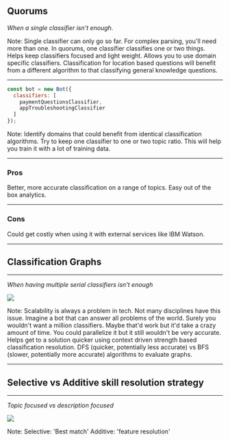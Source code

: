##  Quorums

*When a single classifier isn't enough.*

Note:
Single classifier can only go so far. For complex parsing, you'll need more than one.
In quorums, one classifier classifies one or two things.
Helps keep classifiers focused and light weight.
Allows you to use domain specific classifiers. Classification for location based questions will benefit from a different algorithm to that classifying general knowledge questions.

---

```javascript
const bot = new Bot({
  classifiers: [
    paymentQuestionsClassifier,
    appTroubleshootingClassifier
  ]
});
```

Note:
Identify domains that could benefit from identical classification algorithms.
Try to keep one classifier to one or two topic ratio. This will help you train it with a lot of training data.

---

### Pros

Better, more accurate classification on a range of topics.
Easy out of the box analytics.

---

### Cons

Could get costly when using it with external services like IBM Watson.

---

## Classification Graphs

---

*When having multiple serial classifiers isn't enough*

<img src="/pres-chatbots/resources/classification-graph.png" style="background: none; border: none; box-shadow: none;"/>

Note:
Scalability is always a problem in tech. Not many disciplines have this issue.
Imagine a bot that can answer all problems of the world. Surely you wouldn't want a million classifiers.
Maybe that'd work but it'd take a crazy amount of time. You could parallelize it but it still wouldn't be very accurate.
Helps get to a solution quicker using context driven strength based classification resolution.
DFS (quicker, potentially less accurate) vs BFS (slower, potentially more accurate) algorithms to evaluate graphs.

---

## Selective vs Additive skill resolution strategy

---

*Topic focused vs description focused*

<img src="/pres-chatbots/resources/additive-classification.png" style="background: none; border: none; box-shadow: none;"/>

Note:
Selective: 'Best match'
Additive: 'feature resolution'
